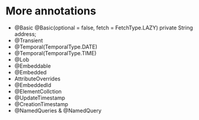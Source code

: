 # More annotations
- @Basic
  @Basic(optional = false, fetch = FetchType.LAZY)
  private String address;
- @Transient
- @Temporal(TemporalType.DATE)
- @Temporal(TemporalType.TIME)
- @Lob
- @Embeddable
- @Embedded
- AttributeOverrides
- @EmbeddedId
- @ElementCollction
- @UpdateTimestamp
- @CreationTimestamp
- @NamedQueries & @NamedQuery
